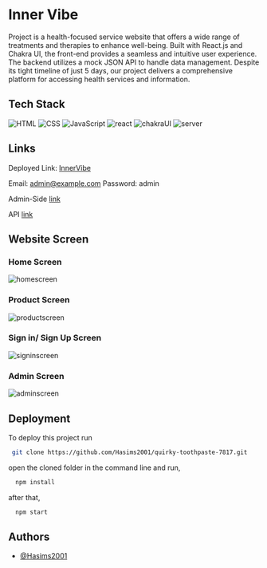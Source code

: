 # Inner Vibe

Project is a health-focused service website that offers a wide range of treatments and therapies to enhance well-being. Built with React.js and Chakra UI, the front-end provides a seamless and intuitive user experience. The backend utilizes a mock JSON API to handle data management. Despite its tight timeline of just 5 days, our project delivers a comprehensive platform for accessing health services and information.

## Tech Stack

![HTML](https://img.icons8.com/?size=60&id=20909&format=png)
![CSS](https://img.icons8.com/?size=60&id=21278&format=png)
![JavaScript](https://img.icons8.com/?size=60&id=108784&format=png)
![react](https://img.icons8.com/?size=60&id=NfbyHexzVEDk&format=png)
![chakraUI](https://img.icons8.com/?size=60&id=r9QJ0VFFrn7T&format=png)
![server](https://img.icons8.com/?size=60&id=42947&format=png)


## Links

Deployed Link: [InnerVibe](https://innervibe.vercel.app/)

Email: admin@example.com
Password: admin

Admin-Side [link](https://innervibe.vercel.app/Admin)

API [link](https://inner-vibe.onrender.com/)

## Website Screen

### Home Screen

![homescreen](https://github.com/Hasims2001/quirky-toothpaste-7817/assets/58412185/62d25c24-521c-4bdd-ac57-d48bbd80f71d)

### Product Screen
![productscreen](https://github.com/Hasims2001/quirky-toothpaste-7817/assets/58412185/3c7c4ea5-75bf-4d2f-a858-39e73d6370d8)


### Sign in/ Sign Up Screen

![signinscreen](https://github.com/Hasims2001/quirky-toothpaste-7817/assets/58412185/0dbb9988-4206-4526-8384-4541db9fc9b5)


### Admin Screen

![adminscreen](https://github.com/Hasims2001/quirky-toothpaste-7817/assets/58412185/1d0010c1-4cb0-4522-be12-f7cce1732b62)


## Deployment

To deploy this project run

```bash
 git clone https://github.com/Hasims2001/quirky-toothpaste-7817.git
```

open the cloned folder in the command line and run,

```bash
  npm install
```

after that,
```bash
  npm start
```
## Authors

- [@Hasims2001](https://github.com/Hasims2001)
